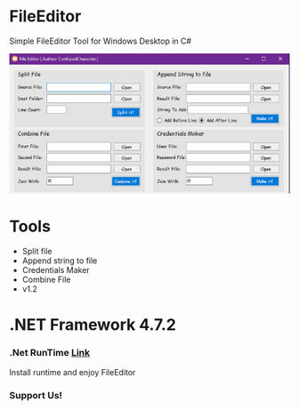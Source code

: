 # FileEditor
 Simple FileEditor Tool for Windows Desktop in C#
 
 ![alt text](https://raw.githubusercontent.com/ConfusedCharacter/FileEditor/main/screenshot/shot.jpg?token=GHSAT0AAAAAAB434ULXE2SVL65ZRJFD4VLYY6CYF7A)

# Tools
* Split file
* Append string to file
* Credentials Maker
* Combine File
* v1.2

# .NET Framework 4.7.2

### .Net RunTime [Link](https://dotnet.microsoft.com/en-us/download/dotnet/7.0)

Install runtime and enjoy FileEditor

### Support Us!
